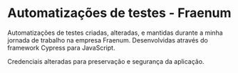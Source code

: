 # Automatizações de testes - Fraenum

Automatizações de testes criadas, alteradas, e mantidas durante a minha jornada de trabalho na empresa Fraenum. Desenvolvidas através do framework Cypress para JavaScript.
 
Credenciais alteradas para preservação e segurança da aplicação.
